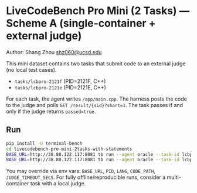 # LiveCodeBench Pro Mini (2 Tasks) — Scheme A (single-container + external judge)

Author: Shang Zhou <shz060@ucsd.edu>

This mini dataset contains two tasks that submit code to an external judge (no local test cases).
- `tasks/lcbpro-2121f` (PID=2121F, C++)
- `tasks/lcbpro-2121e` (PID=2121E, C++)

For each task, the agent writes `/app/main.cpp`. The harness posts the code to the judge and
polls `GET /result/{sid}?short=1`. The task passes if and only if the judge returns `passed=true`.

## Run
```bash
pip install -U terminal-bench
cd livecodebench-pro-mini-2tasks-with-statements
BASE_URL=http://38.80.122.117:8081 tb run --agent oracle --task-id lcbpro-2121f --livestream
BASE_URL=http://38.80.122.117:8081 tb run --agent oracle --task-id lcbpro-2121e --livestream
```

You may override via env vars: `BASE_URL`, `PID`, `LANG`, `CODE_PATH`, `JUDGE_TIMEOUT_SECS`.
For fully offline/reproducible runs, consider a multi-container task with a local judge.
